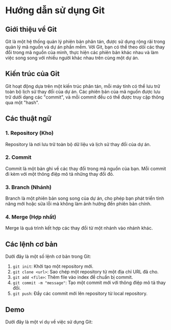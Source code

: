 # Hướng dẫn sử dụng Git

## Giới thiệu về Git

Git là một hệ thống quản lý phiên bản phân tán, được sử dụng rộng rãi trong quản lý mã nguồn và dự án phần mềm. Với Git, bạn có thể theo dõi các thay đổi trong mã nguồn của mình, thực hiện các phiên bản khác nhau và làm việc song song với nhiều người khác nhau trên cùng một dự án.

## Kiến trúc của Git

Git hoạt động dựa trên một kiến trúc phân tán, mỗi máy tính có thể lưu trữ toàn bộ lịch sử thay đổi của dự án. Các phiên bản của mã nguồn được lưu trữ dưới dạng các "commit", và mỗi commit đều có thể được truy cập thông qua một "hash".

## Các thuật ngữ

### 1. Repository (Kho)

Repository là nơi lưu trữ toàn bộ dữ liệu và lịch sử thay đổi của dự án.

### 2. Commit

Commit là một bản ghi về các thay đổi trong mã nguồn của bạn. Mỗi commit đi kèm với một thông điệp mô tả những thay đổi đó.

### 3. Branch (Nhánh)

Branch là một phiên bản song song của dự án, cho phép bạn phát triển tính năng mới hoặc sửa lỗi mà không làm ảnh hưởng đến phiên bản chính.

### 4. Merge (Hợp nhất)

Merge là quá trình kết hợp các thay đổi từ một nhánh vào nhánh khác.

## Các lệnh cơ bản

Dưới đây là một số lệnh cơ bản trong Git:

1. `git init`: Khởi tạo một repository mới.
2. `git clone <url>`: Sao chép một repository từ một địa chỉ URL đã cho.
3. `git add <file>`: Thêm file vào index để chuẩn bị commit.
4. `git commit -m "message"`: Tạo một commit mới với thông điệp mô tả thay đổi.
5. `git push`: Đẩy các commit mới lên repository từ local repository.

## Demo

Dưới đây là một ví dụ về việc sử dụng Git:



